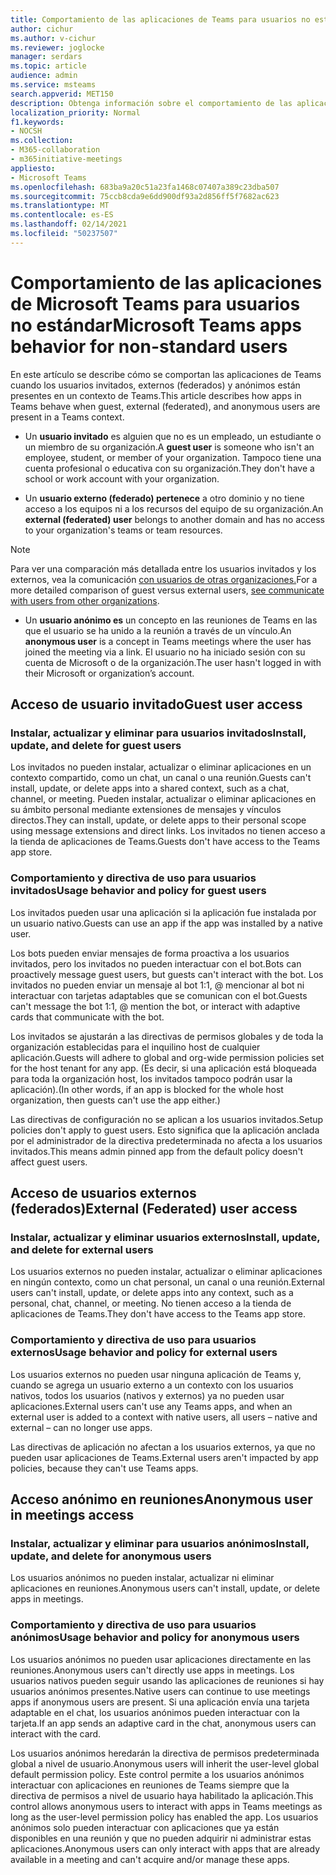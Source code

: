 ```yaml
---
title: Comportamiento de las aplicaciones de Teams para usuarios no estándar
author: cichur
ms.author: v-cichur
ms.reviewer: joglocke
manager: serdars
ms.topic: article
audience: admin
ms.service: msteams
search.appverid: MET150
description: Obtenga información sobre el comportamiento de las aplicaciones de Microsoft Teams para los usuarios no estándar.
localization_priority: Normal
f1.keywords:
- NOCSH
ms.collection:
- M365-collaboration
- m365initiative-meetings
appliesto:
- Microsoft Teams
ms.openlocfilehash: 683ba9a20c51a23fa1468c07407a389c23dba507
ms.sourcegitcommit: 75ccb8cda9e6dd900df93a2d856ff5f7682ac623
ms.translationtype: MT
ms.contentlocale: es-ES
ms.lasthandoff: 02/14/2021
ms.locfileid: "50237507"
---
```

# <a name="microsoft-teams-apps-behavior-for-non-standard-users"></a><span data-ttu-id="4d0eb-103">Comportamiento de las aplicaciones de Microsoft Teams para usuarios no estándar</span><span class="sxs-lookup"><span data-stu-id="4d0eb-103">Microsoft Teams apps behavior for non-standard users</span></span>

<span data-ttu-id="4d0eb-104">En este artículo se describe cómo se comportan las aplicaciones de Teams cuando los usuarios invitados, externos (federados) y anónimos están presentes en un contexto de Teams.</span><span class="sxs-lookup"><span data-stu-id="4d0eb-104">This article describes how apps in Teams behave when guest, external (federated), and anonymous users are present in a Teams context.</span></span>

- <span data-ttu-id="4d0eb-105">Un **usuario invitado** es alguien que no es un empleado, un estudiante o un miembro de su organización.</span><span class="sxs-lookup"><span data-stu-id="4d0eb-105">A **guest user** is someone who isn't an employee, student, or member of your organization.</span></span> <span data-ttu-id="4d0eb-106">Tampoco tiene una cuenta profesional o educativa con su organización.</span><span class="sxs-lookup"><span data-stu-id="4d0eb-106">They don't have a school or work account with your organization.</span></span>

- <span data-ttu-id="4d0eb-107">Un **usuario externo (federado) pertenece** a otro dominio y no tiene acceso a los equipos ni a los recursos del equipo de su organización.</span><span class="sxs-lookup"><span data-stu-id="4d0eb-107">An **external (federated) user** belongs to another domain and has no access to your organization's teams or team resources.</span></span>

>[!Note]
> <span data-ttu-id="4d0eb-108">Para ver una comparación más detallada entre los usuarios invitados y los externos, vea la comunicación [con usuarios de otras organizaciones.](https://docs.microsoft.com/microsoftteams/communicate-with-users-from-other-organizations)</span><span class="sxs-lookup"><span data-stu-id="4d0eb-108">For a more detailed comparison of guest versus external users, [see communicate with users from other organizations](https://docs.microsoft.com/microsoftteams/communicate-with-users-from-other-organizations).</span></span>

- <span data-ttu-id="4d0eb-109">Un **usuario anónimo es** un concepto en las reuniones de Teams en las que el usuario se ha unido a la reunión a través de un vínculo.</span><span class="sxs-lookup"><span data-stu-id="4d0eb-109">An **anonymous user** is a concept in Teams meetings where the user has joined the meeting via a link.</span></span> <span data-ttu-id="4d0eb-110">El usuario no ha iniciado sesión con su cuenta de Microsoft o de la organización.</span><span class="sxs-lookup"><span data-stu-id="4d0eb-110">The user hasn't logged in with their Microsoft or organization’s account.</span></span>

## <a name="guest-user-access"></a><span data-ttu-id="4d0eb-111">Acceso de usuario invitado</span><span class="sxs-lookup"><span data-stu-id="4d0eb-111">Guest user access</span></span>

### <a name="install-update-and-delete-for-guest-users"></a><span data-ttu-id="4d0eb-112">Instalar, actualizar y eliminar para usuarios invitados</span><span class="sxs-lookup"><span data-stu-id="4d0eb-112">Install, update, and delete for guest users</span></span>

<span data-ttu-id="4d0eb-113">Los invitados no pueden instalar, actualizar o eliminar aplicaciones en un contexto compartido, como un chat, un canal o una reunión.</span><span class="sxs-lookup"><span data-stu-id="4d0eb-113">Guests can't install, update, or delete apps into a shared context, such as a chat, channel, or meeting.</span></span> <span data-ttu-id="4d0eb-114">Pueden instalar, actualizar o eliminar aplicaciones en su ámbito personal mediante extensiones de mensajes y vínculos directos.</span><span class="sxs-lookup"><span data-stu-id="4d0eb-114">They can install, update, or delete apps to their personal scope using message extensions and direct links.</span></span> <span data-ttu-id="4d0eb-115">Los invitados no tienen acceso a la tienda de aplicaciones de Teams.</span><span class="sxs-lookup"><span data-stu-id="4d0eb-115">Guests don't have access to the Teams app store.</span></span>

### <a name="usage-behavior-and-policy-for-guest-users"></a><span data-ttu-id="4d0eb-116">Comportamiento y directiva de uso para usuarios invitados</span><span class="sxs-lookup"><span data-stu-id="4d0eb-116">Usage behavior and policy for guest users</span></span>

<span data-ttu-id="4d0eb-117">Los invitados pueden usar una aplicación si la aplicación fue instalada por un usuario nativo.</span><span class="sxs-lookup"><span data-stu-id="4d0eb-117">Guests can use an app if the app was installed by a native user.</span></span>

<span data-ttu-id="4d0eb-118">Los bots pueden enviar mensajes de forma proactiva a los usuarios invitados, pero los invitados no pueden interactuar con el bot.</span><span class="sxs-lookup"><span data-stu-id="4d0eb-118">Bots can proactively message guest users, but guests can't interact with the bot.</span></span> <span data-ttu-id="4d0eb-119">Los invitados no pueden enviar un mensaje al bot 1:1, @ mencionar al bot ni interactuar con tarjetas adaptables que se comunican con el bot.</span><span class="sxs-lookup"><span data-stu-id="4d0eb-119">Guests can't message the bot 1:1, @ mention the bot, or interact with adaptive cards that communicate with the bot.</span></span>

<span data-ttu-id="4d0eb-120">Los invitados se ajustarán a las directivas de permisos globales y de toda la organización establecidas para el inquilino host de cualquier aplicación.</span><span class="sxs-lookup"><span data-stu-id="4d0eb-120">Guests will adhere to global and org-wide permission policies set for the host tenant for any app.</span></span> <span data-ttu-id="4d0eb-121">(Es decir, si una aplicación está bloqueada para toda la organización host, los invitados tampoco podrán usar la aplicación).</span><span class="sxs-lookup"><span data-stu-id="4d0eb-121">(In other words, if an app is blocked for the whole host organization, then guests can't use the app either.)</span></span>

<span data-ttu-id="4d0eb-122">Las directivas de configuración no se aplican a los usuarios invitados.</span><span class="sxs-lookup"><span data-stu-id="4d0eb-122">Setup policies don't apply to guest users.</span></span> <span data-ttu-id="4d0eb-123">Esto significa que la aplicación anclada por el administrador de la directiva predeterminada no afecta a los usuarios invitados.</span><span class="sxs-lookup"><span data-stu-id="4d0eb-123">This means admin pinned app from the default policy doesn't affect guest users.</span></span>

## <a name="external-federated-user-access"></a><span data-ttu-id="4d0eb-124">Acceso de usuarios externos (federados)</span><span class="sxs-lookup"><span data-stu-id="4d0eb-124">External (Federated) user access</span></span>

### <a name="install-update-and-delete-for-external-users"></a><span data-ttu-id="4d0eb-125">Instalar, actualizar y eliminar usuarios externos</span><span class="sxs-lookup"><span data-stu-id="4d0eb-125">Install, update, and delete for external users</span></span>

<span data-ttu-id="4d0eb-126">Los usuarios externos no pueden instalar, actualizar o eliminar aplicaciones en ningún contexto, como un chat personal, un canal o una reunión.</span><span class="sxs-lookup"><span data-stu-id="4d0eb-126">External users can't install, update, or delete apps into any context, such as a personal, chat, channel, or meeting.</span></span> <span data-ttu-id="4d0eb-127">No tienen acceso a la tienda de aplicaciones de Teams.</span><span class="sxs-lookup"><span data-stu-id="4d0eb-127">They don't have access to the Teams app store.</span></span>

### <a name="usage-behavior-and-policy-for-external-users"></a><span data-ttu-id="4d0eb-128">Comportamiento y directiva de uso para usuarios externos</span><span class="sxs-lookup"><span data-stu-id="4d0eb-128">Usage behavior and policy for external users</span></span>

<span data-ttu-id="4d0eb-129">Los usuarios externos no pueden usar ninguna aplicación de Teams y, cuando se agrega un usuario externo a un contexto con los usuarios nativos, todos los usuarios (nativos y externos) ya no pueden usar aplicaciones.</span><span class="sxs-lookup"><span data-stu-id="4d0eb-129">External users can't use any Teams apps, and when an external user is added to a context with native users, all users – native and external – can no longer use apps.</span></span>

<span data-ttu-id="4d0eb-130">Las directivas de aplicación no afectan a los usuarios externos, ya que no pueden usar aplicaciones de Teams.</span><span class="sxs-lookup"><span data-stu-id="4d0eb-130">External users aren't impacted by app policies, because they can't use Teams apps.</span></span>

## <a name="anonymous-user-in-meetings-access"></a><span data-ttu-id="4d0eb-131">Acceso anónimo en reuniones</span><span class="sxs-lookup"><span data-stu-id="4d0eb-131">Anonymous user in meetings access</span></span>

### <a name="install-update-and-delete-for-anonymous-users"></a><span data-ttu-id="4d0eb-132">Instalar, actualizar y eliminar para usuarios anónimos</span><span class="sxs-lookup"><span data-stu-id="4d0eb-132">Install, update, and delete for anonymous users</span></span>

<span data-ttu-id="4d0eb-133">Los usuarios anónimos no pueden instalar, actualizar ni eliminar aplicaciones en reuniones.</span><span class="sxs-lookup"><span data-stu-id="4d0eb-133">Anonymous users can't install, update, or delete apps in meetings.</span></span>

### <a name="usage-behavior-and-policy-for-anonymous-users"></a><span data-ttu-id="4d0eb-134">Comportamiento y directiva de uso para usuarios anónimos</span><span class="sxs-lookup"><span data-stu-id="4d0eb-134">Usage behavior and policy for anonymous users</span></span>

<span data-ttu-id="4d0eb-135">Los usuarios anónimos no pueden usar aplicaciones directamente en las reuniones.</span><span class="sxs-lookup"><span data-stu-id="4d0eb-135">Anonymous users can't directly use apps in meetings.</span></span> <span data-ttu-id="4d0eb-136">Los usuarios nativos pueden seguir usando las aplicaciones de reuniones si hay usuarios anónimos presentes.</span><span class="sxs-lookup"><span data-stu-id="4d0eb-136">Native users can continue to use meetings apps if anonymous users are present.</span></span> <span data-ttu-id="4d0eb-137">Si una aplicación envía una tarjeta adaptable en el chat, los usuarios anónimos pueden interactuar con la tarjeta.</span><span class="sxs-lookup"><span data-stu-id="4d0eb-137">If an app sends an adaptive card in the chat, anonymous users can interact with the card.</span></span>

<span data-ttu-id="4d0eb-138">Los usuarios anónimos heredarán la directiva de permisos predeterminada global a nivel de usuario.</span><span class="sxs-lookup"><span data-stu-id="4d0eb-138">Anonymous users will inherit the user-level global default permission policy.</span></span> <span data-ttu-id="4d0eb-139">Este control permite a los usuarios anónimos interactuar con aplicaciones en reuniones de Teams siempre que la directiva de permisos a nivel de usuario haya habilitado la aplicación.</span><span class="sxs-lookup"><span data-stu-id="4d0eb-139">This control allows anonymous users to interact with apps in Teams meetings as long as the user-level permission policy has enabled the app.</span></span> <span data-ttu-id="4d0eb-140">Los usuarios anónimos solo pueden interactuar con aplicaciones que ya están disponibles en una reunión y que no pueden adquirir ni administrar estas aplicaciones.</span><span class="sxs-lookup"><span data-stu-id="4d0eb-140">Anonymous users can only interact with apps that are already available in a meeting and can't acquire and/or manage these apps.</span></span>
